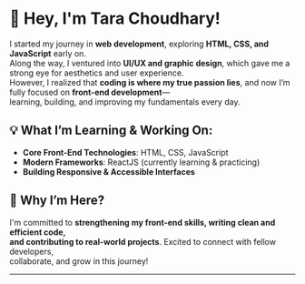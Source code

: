 # 👋 Hey, I'm Tara Choudhary!  

I started my journey in **web development**, exploring **HTML, CSS, and JavaScript** early on.  
Along the way, I ventured into **UI/UX and graphic design**, which gave me a strong eye for aesthetics and user experience.  
However, I realized that **coding is where my true passion lies**, and now I’m fully focused on **front-end development**—  
learning, building, and improving my fundamentals every day.  

## 💡 What I’m Learning & Working On:  
- **Core Front-End Technologies**: HTML, CSS, JavaScript  
- **Modern Frameworks**: ReactJS (currently learning & practicing)  
- **Building Responsive & Accessible Interfaces**  

## 🚀 Why I’m Here?  
I'm committed to **strengthening my front-end skills, writing clean and efficient code,  
and contributing to real-world projects**. Excited to connect with fellow developers,  
collaborate, and grow in this journey!  

---

<!--
📂 **Check out my work:**  
🔗 [GitHub](https://github.com/Tara-Choudhary) | 🎨 [Behance](https://www.behance.net/tarachoudhary1)
-->
